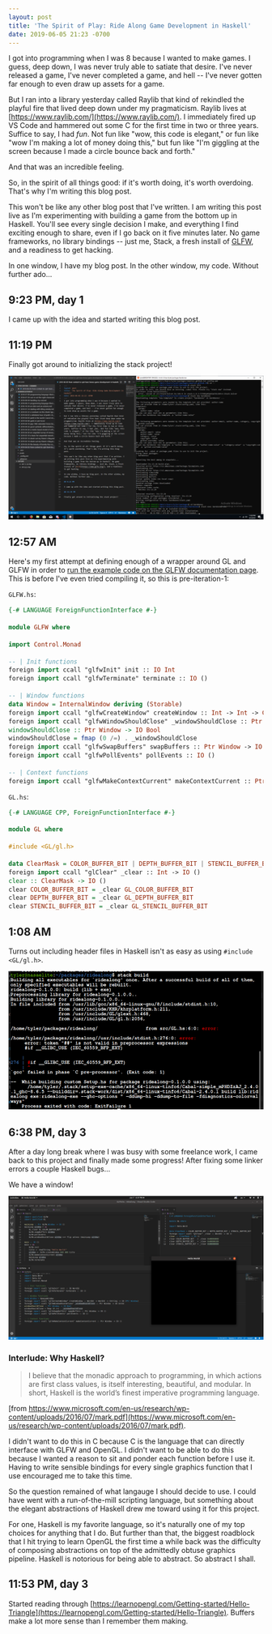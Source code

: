 ```yaml
---
layout: post
title: 'The Spirit of Play: Ride Along Game Development in Haskell'
date: 2019-06-05 21:23 -0700
---
```

I got into programming when I was 8 because I wanted to make games. I guess, deep down, I was never truly able to satiate that desire. I've never released a game, I've never completed a game, and hell -- I've never gotten far enough to even draw up assets for a game.

But I ran into a library yesterday called Raylib that kind of rekindled the playful fire that lived deep down under my pragmaticism. Raylib lives at [https://www.raylib.com/](https://www.raylib.com/). I immediately fired up VS Code and hammered out some C for the first time in two or three years. Suffice to say, I had _fun_. Not fun like "wow, this code is elegant," or fun like "wow I'm making a lot of money doing this," but fun like "I'm giggling at the screen because I made a circle bounce back and forth."

And that was an incredible feeling.

So, in the spirit of all things good: if it's worth doing, it's worth overdoing. That's why I'm writing this blog post. 

This won't be like any other blog post that I've written. I am writing this post live as I'm experimenting with building a game from the bottom up in Haskell. You'll see every single decision I make, and everything I find exciting enough to share, even if I go back on it five minutes later. No game frameworks, no library bindings -- just me, Stack, a fresh install of [GLFW](https://www.glfw.org/), and a readiness to get hacking. 

In one window, I have my blog post. In the other window, my code. Without further ado...

## 9:23 PM, day 1

I came up with the idea and started writing this blog post.

## 11:19 PM

Finally got around to initializing the stack project!  

![Stack project screenshot](/assets/imgs/ride-along-game-dev/1119.png)

## 12:57 AM

Here's my first attempt at defining enough of a wrapper around GL and GLFW in order to [run the example code on the GLFW documentation page](https://www.glfw.org/documentation.html). This is before I've even tried compiling it, so this is pre-iteration-1:

`GLFW.hs`:

```hs
{-# LANGUAGE ForeignFunctionInterface #-}

module GLFW where

import Control.Monad

-- | Init functions
foreign import ccall "glfwInit" init :: IO Int
foreign import ccall "glfwTerminate" terminate :: IO ()

-- | Window functions
data Window = InternalWindow deriving (Storable)
foreign import ccall "glfwCreateWindow" createWindow :: Int -> Int -> CString -> IO (Ptr Window)
foreign import ccall "glfwWindowShouldClose" _windowShouldClose :: Ptr Window -> IO Int
windowShouldClose :: Ptr Window -> IO Bool
windowShouldClose = fmap (0 /=) . _windowShouldClose
foreign import ccall "glfwSwapBuffers" swapBuffers :: Ptr Window -> IO ()
foreign import ccall "glfwPollEvents" pollEvents :: IO ()

-- | Context functions
foreign import ccall "glfwMakeContextCurrent" makeContextCurrent :: Ptr Window -> IO ()
```

`GL.hs`:

```hs
{-# LANGUAGE CPP, ForeignFunctionInterface #-}

module GL where

#include <GL/gl.h>

data ClearMask = COLOR_BUFFER_BIT | DEPTH_BUFFER_BIT | STENCIL_BUFFER_BIT
foreign import ccall "glClear" _clear :: Int -> IO ()
clear :: ClearMask -> IO ()
clear COLOR_BUFFER_BIT = _clear GL_COLOR_BUFFER_BIT
clear DEPTH_BUFFER_BIT = _clear GL_DEPTH_BUFFER_BIT
clear STENCIL_BUFFER_BIT = _clear GL_STENCIL_BUFFER_BIT
```

## 1:08 AM

Turns out including header files in Haskell isn't as easy as using `#include <GL/gl.h>`.

![C preprocessor error](/assets/imgs/ride-along-game-dev/108.png)

## 6:38 PM, day 3

After a day long break where I was busy with some freelance work, I came back to this project and finally made some progress! After fixing some linker errors a couple Haskell bugs...

We have a window! 

![Hello, window!](/assets/imgs/ride-along-game-dev/638.png)

### Interlude: Why Haskell?

> I believe that the monadic approach to programming, in which actions are first class values, is itself interesting, beautiful, and modular. In short, Haskell is the world’s finest imperative programming language.

[from https://www.microsoft.com/en-us/research/wp-content/uploads/2016/07/mark.pdf](https://www.microsoft.com/en-us/research/wp-content/uploads/2016/07/mark.pdf).

I didn't want to do this in C because C is the language that can directly interface with GLFW and OpenGL. I didn't want to be able to do this because I wanted a reason to sit and ponder each function before I use it. Having to write sensible bindings for every single graphics function that I use encouraged me to take this time.

So the question remained of what langauge I should decide to use. I could have went with a run-of-the-mill scripting language, but something about the elegant abstractions of Haskell drew me toward using it for this project. 

For one, Haskell is my favorite language, so it's naturally one of my top choices for anything that I do. But further than that, the biggest roadblock that I hit trying to learn OpenGL the first time a while back was the difficulty of composing abstractions on top of the admittedly obtuse graphics pipeline. Haskell is notorious for being able to abstract. So abstract I shall.

## 11:53 PM, day 3

Started reading through [https://learnopengl.com/Getting-started/Hello-Triangle](https://learnopengl.com/Getting-started/Hello-Triangle). Buffers make a lot more sense than I remember them making.

